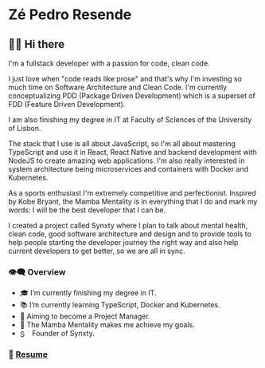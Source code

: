 # Zé Pedro Resende

## 👋🏼 Hi there

I'm a fullstack developer with a passion for code, clean code.

I just love when "code reads like prose" and that's why I'm investing so much time on Software Architecture and Clean Code. I'm currently conceptualizing PDD (Package Driven Development) which is a superset of FDD (Feature Driven Development).

I am also finishing my degree in IT at Faculty of Sciences of the University of Lisbon.

The stack that I use is all about JavaScript, so I'm all about mastering TypeScript and use it in React, React Native and backend development with NodeJS to create amazing web applications. I'm also really interested in system architecture being microservices and containers with Docker and Kubernetes.

As a sports enthusiast I'm extremely competitive and perfectionist. Inspired by Kobe Bryant, the Mamba Mentality is in everything that I do and mark my words: I will be the best developer that I can be.

I created a project called Synxty where I plan to talk about mental health, clean code, good software architecture and design and to provide tools to help people starting the developer journey the right way and also help current developers to get better, so we are all in sync.

### 👁️‍🗨️ Overview

- 🎓 I’m currently finishing my degree in IT.
- 📚 I’m currently learning TypeScript, Docker and Kubernetes.
- 🎯 Aiming to become a Project Manager.
- 🐍 The Mamba Mentality makes me achieve my goals.
- <img alt="Synxty" width="16px" align="center" src="https://avatars1.githubusercontent.com/u/68447417?s=200&v=4" /> &nbsp;Founder of Synxty.

### 📜 [Resume](https://github.com/tiddal/tiddal/blob/master/resume/zepedroresende_resume_EN.pdf)
